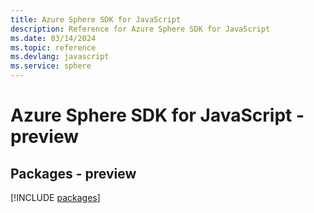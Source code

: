 ```yaml
---
title: Azure Sphere SDK for JavaScript
description: Reference for Azure Sphere SDK for JavaScript
ms.date: 03/14/2024
ms.topic: reference
ms.devlang: javascript
ms.service: sphere
---
```

# Azure Sphere SDK for JavaScript - preview
## Packages - preview
[!INCLUDE [packages](sphere-index.md)]